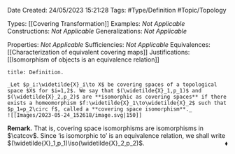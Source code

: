 <div class="topSpace"></div>

Date Created: 24/05/2023 15:21:28
Tags: #Type/Definition #Topic/Topology

Types: [[Covering Transformation]]
Examples: _Not Applicable_
Constructions: _Not Applicable_
Generalizations: _Not Applicable_

Properties: _Not Applicable_
Sufficiencies: _Not Applicable_
Equivalences: [[Characterization of equivalent covering maps]]
Justifications: [[Isomorphism of objects is an equivalence relation]]

``` ad-Definition
title: Definition.

_Let $p_i:\widetilde{X}_i\to X$ be covering spaces of a topological space $X$ for $i=1,2$. We say that $(\widetilde{X}_1,p_1)$ and $(\widetilde{X}_2,p_2)$ are **isomorphic as covering spaces** if there exists a homeomorphism $f:\widetilde{X}_1\to\widetilde{X}_2$ such that $p_1=p_2\circ f$, called a **covering space isomorphism**._
![[Images/2023-05-24_152618/image.svg|150]]

```

**Remark.** That is, covering space isomorphisms are isomorphisms in $\catcov$. Since $\textrm{`}$is isomorphic to$\textrm{'}$ is an equivalence relation, we shall write $(\widetilde{X}_1,p_1)\iso(\widetilde{X}_2,p_2)$.<span style="float:right;">$\blacklozenge$</span>
